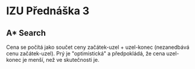 # IZU Přednáška 3

## A* Search
Cena se počítá jako součet ceny začátek-uzel + uzel-konec (nezanedbává cenu začátek-uzel). Prý je "optimistická" a předpokládá, že cena uzel-konec je menší, než ve skutečnosti je.